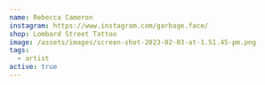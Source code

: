```yaml
---
name: Rebecca Cameron
instagram: https://www.instagram.com/garbage.face/
shop: Lombard Street Tattoo
image: /assets/images/screen-shot-2023-02-03-at-1.51.45-pm.png
tags:
  - artist
active: true
---
```

